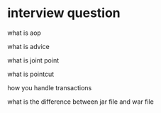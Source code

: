 # interview question

what is aop

what is advice

what is joint point

what is pointcut

how you handle transactions

what is the difference between jar file and war file

